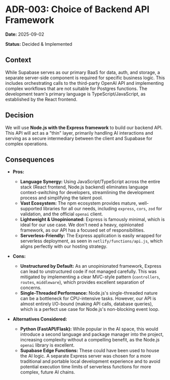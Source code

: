 # ADR-003: Choice of Backend API Framework

**Date:** 2025-09-02

**Status:** Decided & Implemented

## Context

While Supabase serves as our primary BaaS for data, auth, and storage, a separate server-side component is required for specific business logic. This includes orchestrating calls to the third-party OpenAI API and implementing complex workflows that are not suitable for Postgres functions. The development team's primary language is TypeScript/JavaScript, as established by the React frontend.

## Decision

We will use **Node.js with the Express framework** to build our backend API. This API will act as a "thin" layer, primarily handling AI interactions and serving as a secure intermediary between the client and Supabase for complex operations.

## Consequences

*   **Pros:**
    *   **Language Synergy:** Using JavaScript/TypeScript across the entire stack (React frontend, Node.js backend) eliminates language context-switching for developers, streamlining the development process and simplifying the talent pool.
    *   **Vast Ecosystem:** The npm ecosystem provides mature, well-supported libraries for all our needs, including `express`, `cors`, `zod` for validation, and the official `openai` client.
    *   **Lightweight & Unopinionated:** Express is famously minimal, which is ideal for our use case. We don't need a heavy, opinionated framework, as our API has a focused set of responsibilities.
    *   **Serverless-Friendly:** The Express application is easily wrapped for serverless deployment, as seen in `netlify/functions/api.js`, which aligns perfectly with our hosting strategy.

*   **Cons:**
    *   **Unstructured by Default:** As an unopinionated framework, Express can lead to unstructured code if not managed carefully. This was mitigated by implementing a clear MVC-style pattern (`controllers`, `routes`, `middleware`), which provides excellent separation of concerns.
    *   **Single-Threaded Performance:** Node.js's single-threaded nature can be a bottleneck for CPU-intensive tasks. However, our API is almost entirely I/O-bound (making API calls, database queries), which is a perfect use case for Node.js's non-blocking event loop.

*   **Alternatives Considered:**
    *   **Python (FastAPI/Flask):** While popular in the AI space, this would introduce a second language and package manager into the project, increasing complexity without a compelling benefit, as the Node.js `openai` library is excellent.
    *   **Supabase Edge Functions:** These could have been used to house the AI logic. A separate Express server was chosen for a more traditional and portable local development experience and to avoid potential execution time limits of serverless functions for more complex, future AI chains.
